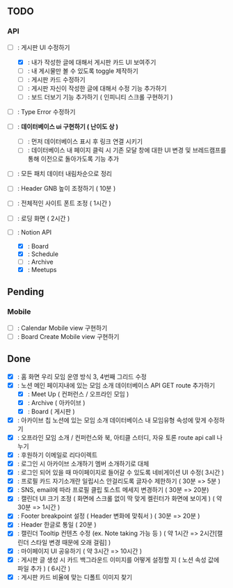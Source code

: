 ## TODO

### API

- [ ] : 게시판 UI 수정하기
  - [x] : 내가 작성한 글에 대해서 게시판 카드 UI 보여주기
  - [ ] : 내 게시물만 볼 수 있도록 toggle 제작하기
  - [ ] : 게시판 카드 수정하기
  - [ ] : 게시판 자신이 작성한 글에 대해서 수정 기능 추가하기
  - [ ] : 보드 더보기 기능 추가하기 ( 인피니티 스크롤 구현하기 )
- [ ] : Type Error 수정하기
- [ ] : **데이터베이스 ui 구현하기 ( 난이도 상 )**
  - [ ] : 먼저 데이터베이스 표시 후 링크 연결 시키기
  - [ ] : 데이터베이스 내 페이지 클릭 시 기존 모달 창에 대한 UI 변경 및 브레드캠프를 통해 이전으로 돌아가도록 기능 추가
- [ ] : 모든 패치 데이터 내림차순으로 정리
- [ ] : Header GNB 높이 조정하기 ( 10분 )
- [ ] : 전체적인 사이트 폰트 조정 ( 1시간 )
- [ ] : 로딩 화면 ( 2시간 )

- [ ] : Notion API
  - [x] : Board
  - [x] : Schedule
  - [ ] : Archive
  - [x] : Meetups

## Pending

### Mobile

- [ ] : Calendar Mobile view 구현하기
- [ ] : Board Create Mobile view 구현하기

## Done

- [x] : 홈 화면 우리 모임 운영 방식 3, 4번째 그리드 수정
- [x] : 노션 메인 페이지내에 있는 모임 소개 데이터베이스 API GET route 추가하기
  - [x] : Meet Up ( 컨퍼런스 / 오프라인 모임 )
  - [x] : Archive ( 아카이브 )
  - [x] : Board ( 게시판 )
- [x] : 아카이브 칩 노션에 있는 모임 소개 데이터베이스 내 모임유형 속성에 맞게 수정하기
- [x] : 오프라인 모임 소개 / 컨퍼런스와 북, 아티클 스터디, 자유 토론 route api call 나누기
- [x] : 후원하기 이메일로 리다이렉트
- [x] : 로그인 시 아카이브 소개하기 멤버 소개하기로 대체
- [x] : 로그인 되어 있을 때 마이페이지로 들어갈 수 있도록 네비게이션 UI 수정( 3시간 )
- [x] : 프로필 카드 자기소개란 일립시스 안걸리도록 글자수 제한하기 ( 30분 => 5분 )
- [x] : SNS, email에 따라 프로필 클립 토스트 메세지 변경하기 ( 30분 => 20분)
- [x] : 캘린더 UI 크기 조정 ( 화면에 스크롤 없이 딱 맞게 켈린터가 화면에 보이게 ) ( 약 30분 => 1시간 )
- [x] : Footer breakpoint 설정 ( Header 변화에 맞춰서 ) ( 30분 => 20분 )
- [x] : Header 한글로 통일 ( 20분 )
- [x] : 캘린더 Tooltip 컨텐츠 수정 (ex. Note taking 가능 등 ) ( 약 1시간 => 2시간[캘린더 스타일 변경 때문에 오래 걸림] )
- [x] : 마이페이지 UI 공유하기 ( 약 3시간 => 10시간 )
- [x] : 게시판 글 생성 시 카드 백그라운드 이미지를 어떻게 설정할 지 ( 노션 속성 값에 파일 추가 ) ( 6시간 )
- [x] : 게시판 카드 비율에 맞는 디폴트 이미지 찾기
